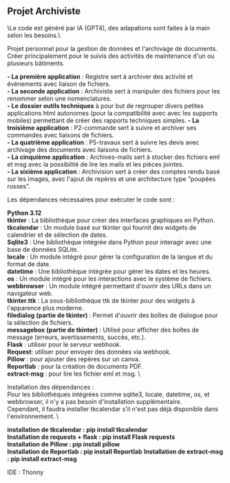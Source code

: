 ## Projet Archiviste

\Le code est généré par IA (GPT4), des adapations sont faites à la main selon les besoins.\

Projet personnel pour la gestion de données et l'archivage de documents. \
Créer principalement pour le suivis des activités de maintenance d'un ou plusieurs bâtiments. 

**- La première application** : Registre sert à archiver des activité et événements avec liaison de fichiers. \
**- La seconde application** : Archiviste sert à manipuler des fichiers pour les renommer selon une nomenclatures. \
**- Le dossier outils techniques** à pour but de regrouper divers petites applications html autonomes (pour la compatibilité avec avec les supports mobiles) permettant de créer des rapports techniques simples.
**- La troisième application** : P2-commande sert à suivre et archiver ses commandes avec liaisons de fichiers. \
**- La quatrième application** : P5-travaux sert à suivre les devis avec archivage des documents avec liaisons de fichiers. \
**- La cinquième application** : Archives-mails sert à stocker des fichiers eml et msg avec la possibilité de lire les mails et les pièces jointes.\
**- La sixième application** : Archivision sert à créer des comptes rendu basé sur les images, avec l'ajout de repères et une architecture type "poupées russes".

Les dépendances nécessaires pour exécuter le code sont :

**Python 3.12** \
**tkinter** : La bibliothèque pour créer des interfaces graphiques en Python. \
**tkcalendar** : Un module basé sur tkinter qui fournit des widgets de calendrier et de sélection de dates. \
**Sqlite3** : Une bibliothèque intégrée dans Python pour interagir avec une base de données SQLite. \
**locale** : Un module intégré pour gérer la configuration de la langue et du format de date. \
**datetime** : Une bibliothèque intégrée pour gérer les dates et les heures. \
**os** : Un module intégré pour les interactions avec le système de fichiers. \
**webbrowser** : Un module intégré permettant d'ouvrir des URLs dans un navigateur web. \
**tkinter.ttk** : La sous-bibliothèque ttk de tkinter pour des widgets à l'apparence plus moderne. \
**filedialog (partie de tkinter)** : Permet d'ouvrir des boîtes de dialogue pour la sélection de fichiers. \
**messagebox (partie de tkinter)** : Utilisé pour afficher des boîtes de message (erreurs, avertissements, succès, etc.). \
**Flask** : utiliser pour le serveur webhook. \
**Request**: utiliser pour envoyer des données via webhook. \
**Pillow** : pour ajouter des repères sur un canva. \
**Reportlab** : pour la création de documents PDF. \
**extract-msg** : pour lire les fichier eml et msg. \

Installation des dépendances : \
Pour les bibliothèques intégrées comme sqlite3, locale, datetime, os, et webbrowser, il n'y a pas besoin d'installation supplémentaire. \
Cependant, il faudra installer tkcalendar s'il n'est pas déjà disponible dans l'environnement. \

**installation de tkcalendar : pip install tkcalendar** \
**Installation de requests + flask : pip install Flask requests** \
**Installation de Pillow : pip install pillow** \
**Installation de Reportlab : pip install Reportlab**
**Installation de extract-msg : pip install extract-msg**

IDE : Thonny
